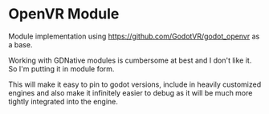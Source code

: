 # OpenVR Module

Module implementation using https://github.com/GodotVR/godot_openvr as a base.

Working with GDNative modules is cumbersome at best and I don't like it. So I'm putting it in module form. 

This will make it easy to pin to godot versions, include in heavily customized engines and also make it infinitely easier to debug as it will be much more tightly integrated into the engine.

